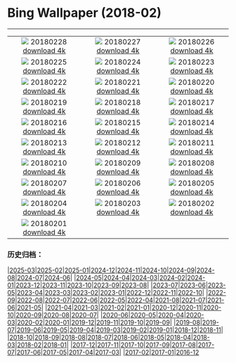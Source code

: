# Bing Wallpaper (2018-02)
**************
| | | |
| :----: | :----: | :----: |
| ![](https://www.bing.com/az/hprichbg/rb/NewOldBridge_ZH-CN10652745389_1920x1080.jpg) 20180228 [download 4k](https://www.bing.com/az/hprichbg/rb/NewOldBridge_ZH-CN10652745389_UHD.jpg) | ![](https://www.bing.com/az/hprichbg/rb/ChurchillPB_ZH-CN11463903457_1920x1080.jpg) 20180227 [download 4k](https://www.bing.com/az/hprichbg/rb/ChurchillPB_ZH-CN11463903457_UHD.jpg) | ![](https://www.bing.com/az/hprichbg/rb/CactiIslaPescado_ZH-CN11317505000_1920x1080.jpg) 20180226 [download 4k](https://www.bing.com/az/hprichbg/rb/CactiIslaPescado_ZH-CN11317505000_UHD.jpg) |
| ![](https://www.bing.com/az/hprichbg/rb/WoolBaySeadragon_ZH-CN13348117046_1920x1080.jpg) 20180225 [download 4k](https://www.bing.com/az/hprichbg/rb/WoolBaySeadragon_ZH-CN13348117046_UHD.jpg) | ![](https://www.bing.com/az/hprichbg/rb/PinnaclesHoodoos_ZH-CN11336386074_1920x1080.jpg) 20180224 [download 4k](https://www.bing.com/az/hprichbg/rb/PinnaclesHoodoos_ZH-CN11336386074_UHD.jpg) | ![](https://www.bing.com/az/hprichbg/rb/SwissFoxSnow_ZH-CN12291440880_1920x1080.jpg) 20180223 [download 4k](https://www.bing.com/az/hprichbg/rb/SwissFoxSnow_ZH-CN12291440880_UHD.jpg) |
| ![](https://www.bing.com/az/hprichbg/rb/CORiverDelta_ZH-CN9758155357_1920x1080.jpg) 20180222 [download 4k](https://www.bing.com/az/hprichbg/rb/CORiverDelta_ZH-CN9758155357_UHD.jpg) | ![](https://www.bing.com/az/hprichbg/rb/RomanTheatre_ZH-CN9417897135_1920x1080.jpg) 20180221 [download 4k](https://www.bing.com/az/hprichbg/rb/RomanTheatre_ZH-CN9417897135_UHD.jpg) | ![](https://www.bing.com/az/hprichbg/rb/InnerdalsvatnaVideo_ZH-CN11002526366_1920x1080.jpg) 20180220 [download 4k](https://www.bing.com/az/hprichbg/rb/InnerdalsvatnaVideo_ZH-CN11002526366_UHD.jpg) |
| ![](https://www.bing.com/az/hprichbg/rb/AyuttayaBuddha_ZH-CN8897274980_1920x1080.jpg) 20180219 [download 4k](https://www.bing.com/az/hprichbg/rb/AyuttayaBuddha_ZH-CN8897274980_UHD.jpg) | ![](https://www.bing.com/az/hprichbg/rb/KoriBustard_ZH-CN9730794842_1920x1080.jpg) 20180218 [download 4k](https://www.bing.com/az/hprichbg/rb/KoriBustard_ZH-CN9730794842_UHD.jpg) | ![](https://www.bing.com/az/hprichbg/rb/GHOwl_ZH-CN8350803282_1920x1080.jpg) 20180217 [download 4k](https://www.bing.com/az/hprichbg/rb/GHOwl_ZH-CN8350803282_UHD.jpg) |
| ![](https://www.bing.com/az/hprichbg/rb/OrangutanBaby_ZH-CN9942512858_1920x1080.jpg) 20180216 [download 4k](https://www.bing.com/az/hprichbg/rb/OrangutanBaby_ZH-CN9942512858_UHD.jpg) | ![](https://www.bing.com/az/hprichbg/rb/WriteCouplets_ZH-CN11009087353_1920x1080.jpg) 20180215 [download 4k](https://www.bing.com/az/hprichbg/rb/WriteCouplets_ZH-CN11009087353_UHD.jpg) | ![](https://www.bing.com/az/hprichbg/rb/HongKongFireworks_ZH-CN13422096721_1920x1080.jpg) 20180214 [download 4k](https://www.bing.com/az/hprichbg/rb/HongKongFireworks_ZH-CN13422096721_UHD.jpg) |
| ![](https://www.bing.com/az/hprichbg/rb/AgricultureHeart_ZH-CN12475262667_1920x1080.jpg) 20180213 [download 4k](https://www.bing.com/az/hprichbg/rb/AgricultureHeart_ZH-CN12475262667_UHD.jpg) | ![](https://www.bing.com/az/hprichbg/rb/PreservationHallStage_ZH-CN8992559975_1920x1080.jpg) 20180212 [download 4k](https://www.bing.com/az/hprichbg/rb/PreservationHallStage_ZH-CN8992559975_UHD.jpg) | ![](https://www.bing.com/az/hprichbg/rb/YungbulakangPalace_ZH-CN6941923546_1920x1080.jpg) 20180211 [download 4k](https://www.bing.com/az/hprichbg/rb/YungbulakangPalace_ZH-CN6941923546_UHD.jpg) |
| ![](https://www.bing.com/az/hprichbg/rb/TeRewaRewa_ZH-CN9356115127_1920x1080.jpg) 20180210 [download 4k](https://www.bing.com/az/hprichbg/rb/TeRewaRewa_ZH-CN9356115127_UHD.jpg) | ![](https://www.bing.com/az/hprichbg/rb/BonifacioCorsica_ZH-CN12276076394_1920x1080.jpg) 20180209 [download 4k](https://www.bing.com/az/hprichbg/rb/BonifacioCorsica_ZH-CN12276076394_UHD.jpg) | ![](https://www.bing.com/az/hprichbg/rb/WhiteTiger_ZH-CN12326957209_1920x1080.jpg) 20180208 [download 4k](https://www.bing.com/az/hprichbg/rb/WhiteTiger_ZH-CN12326957209_UHD.jpg) |
| ![](https://www.bing.com/az/hprichbg/rb/SaltMountains_ZH-CN12959138910_1920x1080.jpg) 20180207 [download 4k](https://www.bing.com/az/hprichbg/rb/SaltMountains_ZH-CN12959138910_UHD.jpg) | ![](https://www.bing.com/az/hprichbg/rb/KelpiesFalkirk_ZH-CN8885510040_1920x1080.jpg) 20180206 [download 4k](https://www.bing.com/az/hprichbg/rb/KelpiesFalkirk_ZH-CN8885510040_UHD.jpg) | ![](https://www.bing.com/az/hprichbg/rb/CumberlandIsland_ZH-CN9225392774_1920x1080.jpg) 20180205 [download 4k](https://www.bing.com/az/hprichbg/rb/CumberlandIsland_ZH-CN9225392774_UHD.jpg) |
| ![](https://www.bing.com/az/hprichbg/rb/StormySeas_ZH-CN9261044607_1920x1080.jpg) 20180204 [download 4k](https://www.bing.com/az/hprichbg/rb/StormySeas_ZH-CN9261044607_UHD.jpg) | ![](https://www.bing.com/az/hprichbg/rb/MonkeyGolden1_ZH-CN12125769581_1920x1080.jpg) 20180203 [download 4k](https://www.bing.com/az/hprichbg/rb/MonkeyGolden1_ZH-CN12125769581_UHD.jpg) | ![](https://www.bing.com/az/hprichbg/rb/UrbinoRooftops_ZH-CN9076169426_1920x1080.jpg) 20180202 [download 4k](https://www.bing.com/az/hprichbg/rb/UrbinoRooftops_ZH-CN9076169426_UHD.jpg) |
| ![](https://www.bing.com/az/hprichbg/rb/AustrianAlpineMarmots_ZH-CN10896836289_1920x1080.jpg) 20180201 [download 4k](https://www.bing.com/az/hprichbg/rb/AustrianAlpineMarmots_ZH-CN10896836289_UHD.jpg) |  |  |

### 历史归档：

|[2025-03](/../2025-03/2025-03.md)|[2025-02](/../2025-02/2025-02.md)|[2025-01](/../2025-01/2025-01.md)|[2024-12](/../2024-12/2024-12.md)|[2024-11](/../2024-11/2024-11.md)|[2024-10](/../2024-10/2024-10.md)|[2024-09](/../2024-09/2024-09.md)|[2024-08](/../2024-08/2024-08.md)|[2024-07](/../2024-07/2024-07.md)|[2024-06](/../2024-06/2024-06.md)|
|[2024-05](/../2024-05/2024-05.md)|[2024-04](/../2024-04/2024-04.md)|[2024-03](/../2024-03/2024-03.md)|[2024-02](/../2024-02/2024-02.md)|[2024-01](/../2024-01/2024-01.md)|[2023-12](/../2023-12/2023-12.md)|[2023-11](/../2023-11/2023-11.md)|[2023-10](/../2023-10/2023-10.md)|[2023-09](/../2023-09/2023-09.md)|[2023-08](/../2023-08/2023-08.md)|
|[2023-07](/../2023-07/2023-07.md)|[2023-06](/../2023-06/2023-06.md)|[2023-05](/../2023-05/2023-05.md)|[2023-04](/../2023-04/2023-04.md)|[2023-03](/../2023-03/2023-03.md)|[2023-02](/../2023-02/2023-02.md)|[2023-01](/../2023-01/2023-01.md)|[2022-12](/../2022-12/2022-12.md)|[2022-11](/../2022-11/2022-11.md)|[2022-10](/../2022-10/2022-10.md)|
|[2022-09](/../2022-09/2022-09.md)|[2022-08](/../2022-08/2022-08.md)|[2022-07](/../2022-07/2022-07.md)|[2022-06](/../2022-06/2022-06.md)|[2022-05](/../2022-05/2022-05.md)|[2022-04](/../2022-04/2022-04.md)|[2021-08](/../2021-08/2021-08.md)|[2021-07](/../2021-07/2021-07.md)|[2021-06](/../2021-06/2021-06.md)|[2021-05](/../2021-05/2021-05.md)|
|[2021-04](/../2021-04/2021-04.md)|[2021-03](/../2021-03/2021-03.md)|[2021-02](/../2021-02/2021-02.md)|[2021-01](/../2021-01/2021-01.md)|[2020-12](/../2020-12/2020-12.md)|[2020-11](/../2020-11/2020-11.md)|[2020-10](/../2020-10/2020-10.md)|[2020-09](/../2020-09/2020-09.md)|[2020-08](/../2020-08/2020-08.md)|[2020-07](/../2020-07/2020-07.md)|
|[2020-06](/../2020-06/2020-06.md)|[2020-05](/../2020-05/2020-05.md)|[2020-04](/../2020-04/2020-04.md)|[2020-03](/../2020-03/2020-03.md)|[2020-02](/../2020-02/2020-02.md)|[2020-01](/../2020-01/2020-01.md)|[2019-12](/../2019-12/2019-12.md)|[2019-11](/../2019-11/2019-11.md)|[2019-10](/../2019-10/2019-10.md)|[2019-09](/../2019-09/2019-09.md)|
|[2019-08](/../2019-08/2019-08.md)|[2019-07](/../2019-07/2019-07.md)|[2019-06](/../2019-06/2019-06.md)|[2019-05](/../2019-05/2019-05.md)|[2019-04](/../2019-04/2019-04.md)|[2019-03](/../2019-03/2019-03.md)|[2019-02](/../2019-02/2019-02.md)|[2019-01](/../2019-01/2019-01.md)|[2018-12](/../2018-12/2018-12.md)|[2018-11](/../2018-11/2018-11.md)|
|[2018-10](/../2018-10/2018-10.md)|[2018-09](/../2018-09/2018-09.md)|[2018-08](/../2018-08/2018-08.md)|[2018-07](/../2018-07/2018-07.md)|[2018-06](/../2018-06/2018-06.md)|[2018-05](/../2018-05/2018-05.md)|[2018-04](/../2018-04/2018-04.md)|[2018-03](/../2018-03/2018-03.md)|[2018-02](/2018-02.md)|[2018-01](/../2018-01/2018-01.md)|
|[2017-12](/../2017-12/2017-12.md)|[2017-11](/../2017-11/2017-11.md)|[2017-10](/../2017-10/2017-10.md)|[2017-09](/../2017-09/2017-09.md)|[2017-08](/../2017-08/2017-08.md)|[2017-07](/../2017-07/2017-07.md)|[2017-06](/../2017-06/2017-06.md)|[2017-05](/../2017-05/2017-05.md)|[2017-04](/../2017-04/2017-04.md)|[2017-03](/../2017-03/2017-03.md)|
|[2017-02](/../2017-02/2017-02.md)|[2017-01](/../2017-01/2017-01.md)|[2016-12](/../2016-12/2016-12.md)